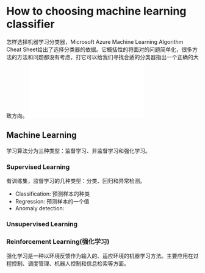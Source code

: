 # How to choosing machine learning classifier

怎样选择机器学习分类器，Microsoft Azure Machine Learning Algorithm Cheat Sheet给出了选择分类器的依据。它概括性的将面对的问题简单化，很多方法的方法和问题都没有考虑，打它可以给我们寻找合适的分类器指出一个正确的大致方向。
![Microsoft Azure Machine Learning Algorithm Cheat Sheet](file:///Users/wangruchen/work/github/wangruchen/MyCompilation/MachineLearing/figures/microsoft-machine-learning-algorithm-cheat-sheet.pdf)

## Machine Learning
学习算法分为三种类型：监督学习、非监督学习和强化学习。
### Supervised Learning
有训练集，监督学习的几种类型：分类、回归和异常检测。

- Classification: 预测样本的种类
- Regression: 预测样本的一个值
- Anomaly detection: 

### Unsupervised Learning

### Reinforcement Learning(强化学习)
强化学习是一种以环境反馈作为输入的、适应环境的机器学习方法。主要应用在过程控制、调度管理、机器人控制和信息检索等方面。
